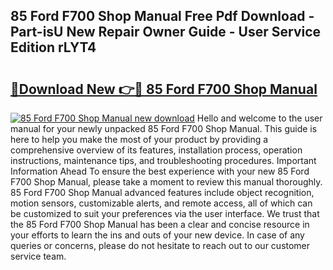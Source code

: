 ## 85 Ford F700 Shop Manual Free Pdf Download - Part-isU New Repair Owner Guide - User Service Edition rLYT4

# <h2><a href="http://bc70899.oget.top/?id=85+Ford+F700+Shop+Manual">🔗Download New 👉🔴 85 Ford F700 Shop Manual</a></h2>

[![85 Ford F700 Shop Manual new download](https://i.imgur.com/5g1atiW.png)](http://bc70899.oget.top/?id=85+Ford+F700+Shop+Manual)
Hello and welcome to the user manual for your newly unpacked 85 Ford F700 Shop Manual. This guide is here to help you make the most of your product by providing a comprehensive overview of its features, installation process, operation instructions, maintenance tips, and troubleshooting procedures. Important Information Ahead To ensure the best experience with your new 85 Ford F700 Shop Manual, please take a moment to review this manual thoroughly. 85 Ford F700 Shop Manual advanced features include object recognition, motion sensors, customizable alerts, and remote access, all of which can be customized to suit your preferences via the user interface. We trust that the 85 Ford F700 Shop Manual has been a clear and concise resource in your efforts to learn the ins and outs of your new device. In case of any queries or concerns, please do not hesitate to reach out to our customer service team.
